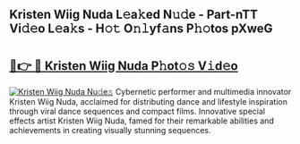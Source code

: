 ## Kristen Wiig Nuda L𝚎a𝚔ed N𝚞𝚍e - Part-nTT Vi𝚍𝚎o L𝚎a𝚔s - H𝚘𝚝 O𝚗𝚕yf𝚊ns P𝚑𝚘tos pXweG

# <h2><a href="http://kf5k9qo.oniu.top/?m=Kristen+Wiig+Nuda">🔗👉 🔴 Kristen Wiig Nuda P𝚑ot𝚘𝚜 V𝚒d𝚎o</a></h2>

[![Kristen Wiig Nuda Nu𝚍e𝚜](https://i.imgur.com/0qMVB7G.gif)](http://kf5k9qo.oniu.top/?m=Kristen+Wiig+Nuda)
Cybernetic performer and multimedia innovator Kristen Wiig Nuda, acclaimed for distributing dance and lifestyle inspiration through viral dance sequences and compact films. Innovative special effects artist Kristen Wiig Nuda, famed for their remarkable abilities and achievements in creating visually stunning sequences.  
